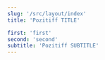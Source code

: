 ```yaml
---
slug: '/src/layout/index'
title: 'Pozitiff TITLE'

first: 'first'
second: 'second'
subtitle: 'Pozitiff SUBTITLE'
---
```

